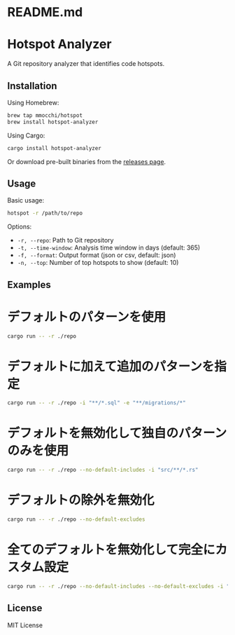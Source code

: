 # README.md
# Hotspot Analyzer

A Git repository analyzer that identifies code hotspots.

## Installation

Using Homebrew:
```bash
brew tap mmocchi/hotspot
brew install hotspot-analyzer
```

Using Cargo:
```bash
cargo install hotspot-analyzer
```

Or download pre-built binaries from the [releases page](https://github.com/mmocchi/hotspot-analyzer/releases).

## Usage

Basic usage:
```bash
hotspot -r /path/to/repo
```

Options:
- `-r, --repo`: Path to Git repository
- `-t, --time-window`: Analysis time window in days (default: 365)
- `-f, --format`: Output format (json or csv, default: json)
- `-n, --top`: Number of top hotspots to show (default: 10)

## Examples

# デフォルトのパターンを使用
```bash
cargo run -- -r ./repo
```

# デフォルトに加えて追加のパターンを指定
```bash
cargo run -- -r ./repo -i "**/*.sql" -e "**/migrations/*"
```

# デフォルトを無効化して独自のパターンのみを使用
```bash
cargo run -- -r ./repo --no-default-includes -i "src/**/*.rs"
```

# デフォルトの除外を無効化
```bash
cargo run -- -r ./repo --no-default-excludes
```

# 全てのデフォルトを無効化して完全にカスタム設定
```bash
cargo run -- -r ./repo --no-default-includes --no-default-excludes -i "src/**/*.rs" -e "src/generated/*"
```


## License

MIT License
